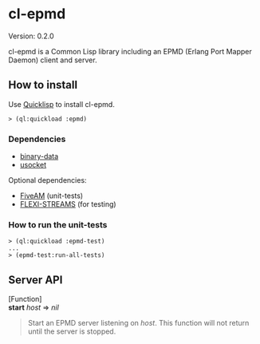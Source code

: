 cl-epmd
=======

Version: 0.2.0

cl-epmd is a Common Lisp library including an EPMD (Erlang Port Mapper Daemon)
client and server.


How to install
--------------

Use [Quicklisp](http://www.quicklisp.org/) to install cl-epmd.

    > (ql:quickload :epmd)

### Dependencies

- [binary-data](https://github.com/gigamonkey/monkeylib-binary-data)
- [usocket](http://common-lisp.net/projects/usocket/)

Optional dependencies:

- [FiveAM](http://common-lisp.net/project/fiveam/) (unit-tests)
- [FLEXI-STREAMS](http://weitz.de/flexi-streams/) (for testing)

### How to run the unit-tests

    > (ql:quickload :epmd-test)
    ...
    > (epmd-test:run-all-tests)


Server API
----------

[Function]  
**start** *host* => *nil*

> Start an EPMD server listening on *host*. This function will not return until
> the server is stopped.
